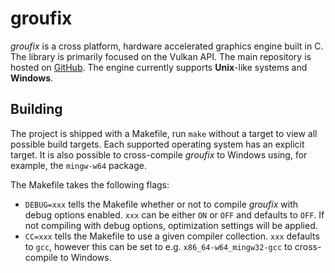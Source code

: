 # groufix

_groufix_ is a cross platform, hardware accelerated graphics engine built in C. The library is primarily focused on the Vulkan API. The main repository is hosted on [GitHub](https://github.com/Ckef/groufix). The engine currently supports __Unix__-like systems and __Windows__.

## Building

The project is shipped with a Makefile, run `make` without a target to view all possible build targets. Each supported operating system has an explicit target. It is also possible to cross-compile _groufix_ to Windows using, for example, the `mingw-w64` package.

The Makefile takes the following flags:

* `DEBUG=xxx` tells the Makefile whether or not to compile _groufix_ with debug options enabled. `xxx` can be either `ON` or `OFF` and defaults to `OFF`. If not compiling with debug options, optimization settings will be applied.
* `CC=xxx` tells the Makefile to use a given compiler collection. `xxx` defaults to `gcc`, however this can be set to e.g. `x86_64-w64_mingw32-gcc` to cross-compile to Windows.

